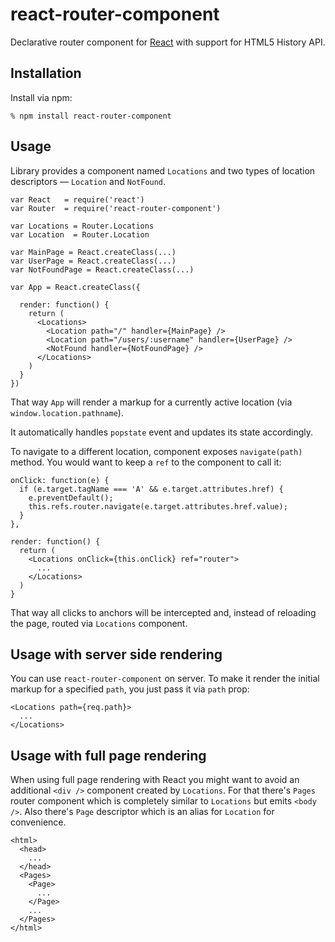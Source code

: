 # react-router-component

Declarative router component for [React][react] with support for HTML5 History
API.

## Installation

Install via npm:

    % npm install react-router-component

## Usage

Library provides a component named `Locations` and two types of location
descriptors — `Location` and `NotFound`.

    var React   = require('react')
    var Router  = require('react-router-component')

    var Locations = Router.Locations
    var Location  = Router.Location

    var MainPage = React.createClass(...)
    var UserPage = React.createClass(...)
    var NotFoundPage = React.createClass(...)

    var App = React.createClass({

      render: function() {
        return (
          <Locations>
            <Location path="/" handler={MainPage} />
            <Location path="/users/:username" handler={UserPage} />
            <NotFound handler={NotFoundPage} />
          </Locations>
        )
      }
    })

That way `App` will render a markup for a currently active location (via
`window.location.pathname`).

It automatically handles `popstate` event and updates its state accordingly.

To navigate to a different location, component exposes `navigate(path)` method.
You would want to keep a `ref` to the component to call it:

    onClick: function(e) {
      if (e.target.tagName === 'A' && e.target.attributes.href) {
        e.preventDefault();
        this.refs.router.navigate(e.target.attributes.href.value);
      }
    },

    render: function() {
      return (
        <Locations onClick={this.onClick} ref="router">
          ...
        </Locations>
      )
    }

That way all clicks to anchors will be intercepted and, instead of reloading the
page, routed via `Locations` component.

## Usage with server side rendering

You can use `react-router-component` on server. To make it render the initial
markup for a specified `path`, you just pass it via `path` prop:

    <Locations path={req.path}>
      ...
    </Locations>

## Usage with full page rendering

When using full page rendering with React you might want to avoid an additional
`<div />` component created by `Locations`. For that there's `Pages` router
component which is completely similar to `Locations` but emits `<body />`. Also
there's `Page` descriptor which is an alias for `Location` for convenience.

    <html>
      <head>
        ...
      </head>
      <Pages>
        <Page>
          ...
        </Page>
        ...
      </Pages>
    </html>

[react]: https://facebook.github.io/react

